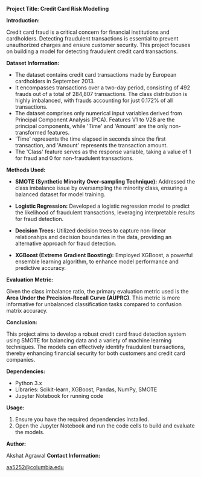 **Project Title: Credit Card Risk Modelling**

**Introduction:**

Credit card fraud is a critical concern for financial institutions and cardholders. Detecting fraudulent transactions is essential to prevent unauthorized charges and ensure customer security. This project focuses on building a model for detecting fraudulent credit card transactions.

**Dataset Information:**

- The dataset contains credit card transactions made by European cardholders in September 2013.
- It encompasses transactions over a two-day period, consisting of 492 frauds out of a total of 284,807 transactions. The class distribution is highly imbalanced, with frauds accounting for just 0.172% of all transactions.
- The dataset comprises only numerical input variables derived from Principal Component Analysis (PCA). Features V1 to V28 are the principal components, while 'Time' and 'Amount' are the only non-transformed features.
- 'Time' represents the time elapsed in seconds since the first transaction, and 'Amount' represents the transaction amount.
- The 'Class' feature serves as the response variable, taking a value of 1 for fraud and 0 for non-fraudulent transactions.

**Methods Used:**

- **SMOTE (Synthetic Minority Over-sampling Technique):** Addressed the class imbalance issue by oversampling the minority class, ensuring a balanced dataset for model training.

- **Logistic Regression:** Developed a logistic regression model to predict the likelihood of fraudulent transactions, leveraging interpretable results for fraud detection.

- **Decision Trees:** Utilized decision trees to capture non-linear relationships and decision boundaries in the data, providing an alternative approach for fraud detection.

- **XGBoost (Extreme Gradient Boosting):** Employed XGBoost, a powerful ensemble learning algorithm, to enhance model performance and predictive accuracy.

**Evaluation Metric:**

Given the class imbalance ratio, the primary evaluation metric used is the **Area Under the Precision-Recall Curve (AUPRC)**. This metric is more informative for unbalanced classification tasks compared to confusion matrix accuracy.

**Conclusion:**

This project aims to develop a robust credit card fraud detection system using SMOTE for balancing data and a variety of machine learning techniques. The models can effectively identify fraudulent transactions, thereby enhancing financial security for both customers and credit card companies.

**Dependencies:**

- Python 3.x
- Libraries: Scikit-learn, XGBoost, Pandas, NumPy, SMOTE
- Jupyter Notebook for running code

**Usage:**

1. Ensure you have the required dependencies installed.
2. Open the Jupyter Notebook and run the code cells to build and evaluate the models.

**Author:**

Akshat Agrawal
**Contact Information:**

aa5252@columbia.edu
